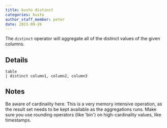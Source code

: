 ```yaml
---
title: kusto distinct
categories: kusto
author_staff_member: peter
date: 2021-09-26
---
```


The `distinct` operator will aggregate all of the distinct values of the given columns. 

## Details

```kusto
table
| distinct column1, column2, column3

```

## Notes
Be aware of cardinality here. This is a very memory intensive operation, as the result set needs to be kept available as the aggregations runs. Make sure you use rounding operators (like 'bin') on high-cardinality values, like timestamps. 